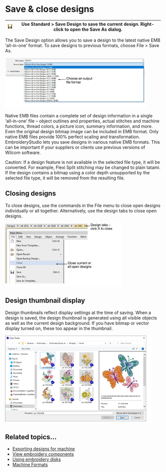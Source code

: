 # Save & close designs

| ![SaveDesign.png](assets/SaveDesign.png) | Use Standard > Save Design to save the current design. Right-click to open the Save As dialog. |
| ---------------------------------------- | ---------------------------------------------------------------------------------------------- |

The Save Design option allows you to save a design to the latest native EMB ‘all-in-one’ format. To save designs to previous formats, choose File > Save As.

![SaveAsDroplist.png](assets/SaveAsDroplist.png)

Native EMB files contain a complete set of design information in a single ‘all-in-one’ file – object outlines and properties, actual stitches and machine functions, thread colors, a picture icon, summary information, and more. Even the original design bitmap image can be included in EMB format. Only native EMB files provide 100% perfect scaling and transformation. EmbroideryStudio lets you save designs in various native EMB formats. This can be important if your suppliers or clients use previous versions of Wilcom software.

Caution: If a design feature is not available in the selected file type, it will be converted. For example, Flexi Split stitching may be changed to plain tatami. If the design contains a bitmap using a color depth unsupported by the selected file type, it will be removed from the resulting file.

## Closing designs

To close designs, use the commands in the File menu to close open designs individually or all together. Alternatively, use the design tabs to close open designs.

![CloseDesigns.png](assets/CloseDesigns.png)

## Design thumbnail display

Design thumbnails reflect display settings at the time of saving. When a design is saved, the design thumbnail is generated using all visible objects as well as the current design background. If you have bitmap or vector display turned on, these too appear in the thumbnail.

![OpenDesignThumbnails.png](assets/OpenDesignThumbnails.png)

## Related topics...

- [Exporting designs for machine](../../Production/output/Exporting_designs_for_machine)
- [View embroidery components](../view/View_embroidery_components)
- [Using embroidery disks](../../Production/output/Using_embroidery_disks)
- [Machine Formats](../../Setup/machines/Machine_Formats)
